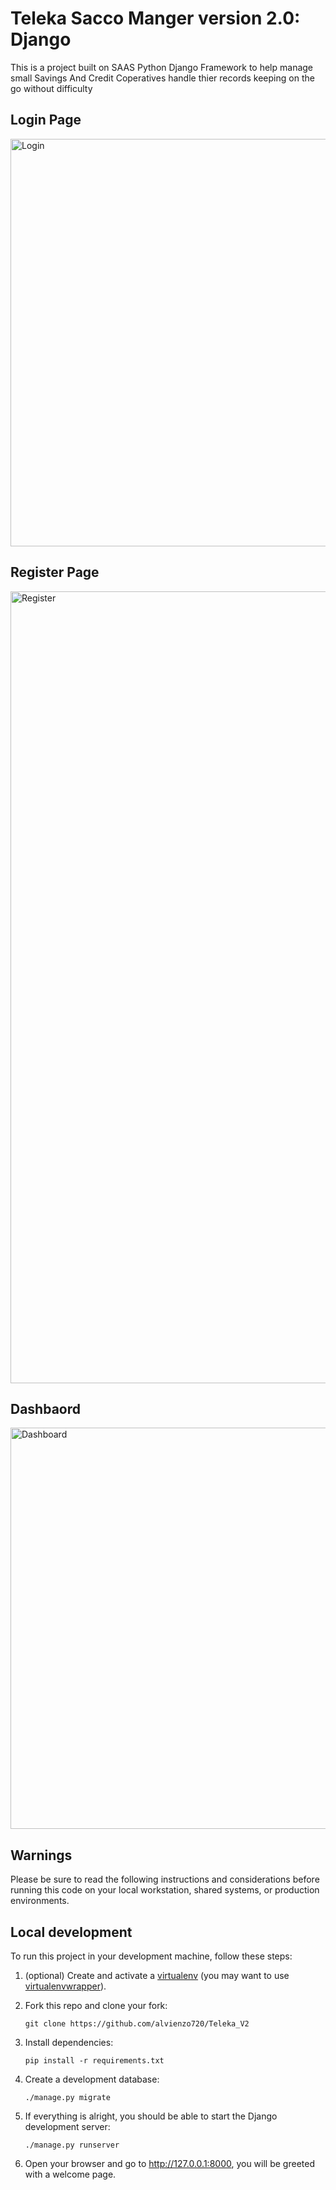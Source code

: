 # Teleka Sacco Manger version 2.0: Django

This is a project  built on SAAS Python Django Framework to help manage small Savings And Credit Coperatives handle thier records keeping on the go without difficulty

## Login Page

<img width="652" alt="Login" src="https://user-images.githubusercontent.com/36954843/195980591-7eed3936-0b83-4030-8cd8-03a8e3f80947.png">

## Register Page

<img width="1267" alt="Register" src="https://user-images.githubusercontent.com/36954843/195980624-b59660b7-22d6-4957-9adf-115a6668c5f8.png">

## Dashbaord

<img width="642" alt="Dashboard" src="https://user-images.githubusercontent.com/36954843/195980658-44489193-0223-4d3f-8f4a-c4e9acd83e3d.png">

## Warnings

Please be sure to read the following instructions and considerations before running this code on your local workstation, shared systems, or production environments.


## Local development

To run this project in your development machine, follow these steps:

1. (optional) Create and activate a [virtualenv](https://virtualenv.pypa.io/) (you may want to use [virtualenvwrapper](http://virtualenvwrapper.readthedocs.org/)).


2. Fork this repo and clone your fork:

    `git clone https://github.com/alvienzo720/Teleka_V2`

3. Install dependencies:

    `pip install -r requirements.txt`

4. Create a development database:

    `./manage.py migrate`

5. If everything is alright, you should be able to start the Django development server:

    `./manage.py runserver`

6. Open your browser and go to http://127.0.0.1:8000, you will be greeted with a welcome page.

